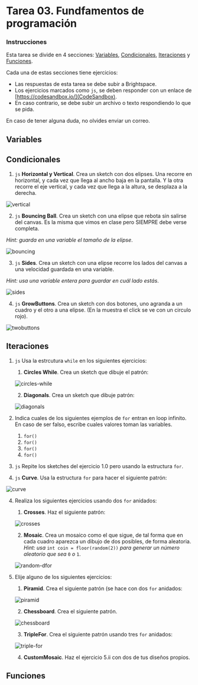 # Tarea 03. Fundfamentos de programación

### Instrucciones

Esta tarea se divide en 4 secciones: [Variables](#variables), [Condicionales](#condicionales), [Iteraciones](#iteraciones) y [Funciones](#funciones).

Cada una de estas secciones tiene ejercicios:

- Las respuestas de esta tarea se debe subir a Brightspace.
- Los ejercicios marcados como `js`, se deben responder con un enlace de [https://codesandbox.io/](CodeSandbox).
- En caso contrario, se debe subir un archivo o texto respondiendo lo que se pida.

En caso de tener alguna duda, no olvides enviar un correo.

## Variables

## Condicionales

1. `js` **Horizontal y Vertical**. Crea un sketch con dos elipses. Una recorre en horizontal, y cada vez que llega al ancho baja en la pantalla. Y la otra recorre el eje vertical, y cada vez que llega a la altura, se desplaza a la derecha.

![vertical](verticalhorizontal.gif)

2. `js` **Bouncing Ball**. Crea un sketch con una elipse que rebota sin salirse del canvas. Es la misma que vimos en clase pero SIEMPRE debe verse completa. 

_Hint: guarda en una variable el tamaño de la elipse_.

![bouncing](bouncing.gif)

3. `js` **Sides**. Crea un sketch con una elipse recorre los lados del canvas a una velocidad guardada en una variable.

_Hint: usa una variable entera para guardar en cuál lado estás_.

![sides](sides.gif)

4. `js` **GrowButtons**. Crea un sketch con dos botones, uno agranda a un cuadro y el otro a una elipse. (En la muestra el click se ve con un circulo rojo).

![twobuttons](buttons.gif)

## Iteraciones

1. `js` Usa la estrcutura `while` en los siguientes ejercicios:
   1. **Circles While**. Crea un sketch que dibuje el patrón:
   
   ![circles-while](circles-while.png)
   
   2. **Diagonals**. Crea un sketch que dibuje patrón:

   ![diagonals](diagonals.png)

2. Indica cuales de los siguientes ejemplos de `for` entran en loop infinito. En caso de ser falso, escribe cuales valores toman las variables.

   1. `for()`
   2. `for()`
   3. `for()`
   4. `for()`

4. `js` Repite los sketches del ejercicio 1.0 pero usando la estructura `for`.
5. `js` **Curve**. Usa la estructura `for` para hacer el siguiente patrón:

![curve](curve.png)

4. Realiza los siguientes ejercicios usando dos `for` anidados:
   1. **Crosses**. Haz el siguiente patrón:
   
   ![crosses](crosses.png)
   
   2. **Mosaic**. Crea un mosaico como el que sigue, de tal forma que en cada cuadro aparezca un dibujo de dos posibles, de forma aleatoria. _Hint: usa_ `int coin = floor(random(2))` _para generar un número aleatorio que sea_ `0` _o_ `1`. 
   
   ![random-dfor](random-dfor.png)
   
5. Elije alguno de los siguientes ejercicios:
   1. **Piramid**. Crea el siguiente patrón (se hace con dos `for` anidados:
   
   ![piramid](piramid.png)
   
   2. **Chessboard**. Crea el siguiente patrón.
   
   ![chessboard](chessboard.png)
   
   3. **TripleFor**. Crea el siguiente patrón usando tres `for` anidados:
   
   ![triple-for](triple-for.png)
   
   4. **CustomMosaic**. Haz el ejercicio 5.ii con dos de tus diseños propios.

## Funciones
